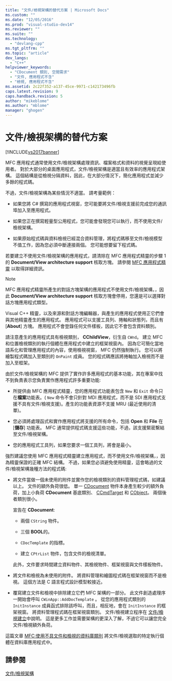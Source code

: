 ```yaml
---
title: "文件/檢視架構的替代方案 | Microsoft Docs"
ms.custom: ""
ms.date: "12/05/2016"
ms.prod: "visual-studio-dev14"
ms.reviewer: ""
ms.suite: ""
ms.technology: 
  - "devlang-cpp"
ms.tgt_pltfrm: ""
ms.topic: "article"
dev_langs: 
  - "C++"
helpviewer_keywords: 
  - "CDocument 類別, 空間需求"
  - "文件, 應用程式不含"
  - "檢視, 應用程式不含"
ms.assetid: 2c22f352-a137-45ce-9971-c142173496fb
caps.latest.revision: 9
caps.handback.revision: 5
author: "mikeblome"
ms.author: "mblome"
manager: "ghogen"
---
```

# 文件/檢視架構的替代方案
[!INCLUDE[vs2017banner](../assembler/inline/includes/vs2017banner.md)]

MFC 應用程式通常使用文件\/檢視架構處理資訊、檔案格式和資料的視覺呈現給使用者。  對於大部分的桌面應用程式，文件\/檢視架構是適當且有效率的應用程式架構。  這個結構是從檢視分隔資料，因此，在大部分情況下，簡化應用程式並減少多餘的程式碼。  
  
 不過，文件\/檢視架構為某些情況不適當。  請考量範例：  
  
-   如果您將 C\# 撰寫的應用程式視窗，您可能要將文件\/檢視支援前完成您的通訊埠加入至應用程式。  
  
-   如果您正在撰寫輕量型公用程式，您可能會發現您可以執行，而不使用文件\/檢視架構。  
  
-   如果原始程式碼與資料檢視已經混合資料管理，將程式碼移至文件\/檢視模型不值工作，因為您必須中斷連接兩個。  您可能想要留下程式碼。  
  
 若要建立不使用文件\/檢視架構的應用程式，請清除在 MFC 應用程式精靈的步驟 1 的 **Document\/View architecture support** 核取方塊。  請參閱 [MFC 應用程式精靈](../mfc/reference/mfc-application-wizard.md) 以取得詳細資訊。  
  
> [!NOTE]
>  MFC 應用程式精靈所產生的對話方塊架構的應用程式不使用文件\/檢視架構，，因此 **Document\/View architecture support** 核取方塊會停用，您還是可以選擇對話方塊應用程式類型。  
  
 Visual C\+\+ 精靈，以及來源和對話方塊編輯器，與產生的應用程式使用正它們會與其他精靈產生的應用程式。  應用程式可以支援工具列、捲軸和狀態列，而且有 \[**About**\] 方塊。  應用程式不會登錄任何文件樣板，因此它不會包含資料類別。  
  
 請注意產生的應用程式具有檢視類別， **CChildView**，衍生自 `CWnd`。  建立 MFC 和位置檢視類別的執行個體在應用程式中建立的框架視窗內。  因為它可簡化當地語系化和管理應用程式的內容，使用檢視視窗， MFC 仍然強制執行。  您可以將繪製程式碼加入至類別的 `OnPaint` 成員。  您的程式碼應該將捲軸加入檢視而不是加入至框架。  
  
 由於文件\/檢視架構的 MFC 提供了實作許多應用程式的基本功能，其在專案中找不到負責表示您負責實作應用程式許多重要功能:  
  
-   所提供由 MFC 應用程式精靈，您的應用程式功能表包含 `New` 和 `Exit` 命令只在**檔案**功能表。\( `New` 命令不會只針對 MDI 應用程式，而不是 SDI 應用程式支援不具有文件\/檢視支援\)。產生的功能表資源不支援 MRU \(最近使用的清單\)。  
  
-   您必須將處理函式和實作應用程式將支援的所有命令，包括 **Open** 和 **File** 在 \[**儲存**\] 功能表。  MFC 通常提供程式碼支援這些功能，不過，該支援緊密繫結至文件\/檢視架構。  
  
-   您的應用程式工具列，如果您要求一個工具列，將會是最小。  
  
 強烈建議您使用 MFC 應用程式精靈建立應用程式，而不使用文件\/檢視架構，，因為精靈保證的正確 MFC 結構。  不過，如果您必須避免使用精靈，這會略過的文件\/檢視架構幾種方法的程式碼:  
  
-   將文件當做一個未使用的附件並實作您的檢視類別的資料管理程式碼，如建議以上。  文件的額外負荷很低。  單一 [CDocument](../mfc/reference/cdocument-class.md) 物件本身產生較少的額外負荷，加上小負荷 **CDocument** 基底類別、 [CCmdTarget](../mfc/reference/ccmdtarget-class.md) 和 [CObject](../mfc/reference/cobject-class.md)。  兩個後者類別很小。  
  
     宣告在 **CDocument**:  
  
    -   兩個 `CString` 物件。  
  
    -   三個 **BOOL**的。  
  
    -   `CDocTemplate` 的指標。  
  
    -   建立 `CPtrList` 物件，包含文件的檢視清單。  
  
     此外，文件要求時間建立資料物件、其檢視物件、框架視窗與文件樣板物件。  
  
-   將文件和檢視為未使用的附件。  將資料管理和繪圖程式碼在框架視窗而不是檢視。  這個方法是 C 語言程式設計模型較接近。  
  
-   覆寫建立文件和檢視中排除建立它們 MFC 架構的一部分。  此文件創造處理序一開始會呼叫 `CWinApp::AddDocTemplate` 。  從您的應用程式類別的 `InitInstance` 成員函式排除該呼叫，而且，相反地，會在 `InitInstance` 的框架視窗。  將資料管理程式碼在框架視窗類別。  文件\/檢視建立程序在 [文件\/檢視建立](../mfc/document-view-creation.md)中說明。  這是更多工作並需要架構的更深入了解，不過它可以讓您完全文件\/檢視額外負荷。  
  
 這篇文章 [MFC:使用不具文件和檢視的資料庫類別](../data/mfc-using-database-classes-without-documents-and-views.md) 將文件\/檢視選取的特定執行個體在資料庫應用程式中。  
  
## 請參閱  
 [文件\/檢視架構](../mfc/document-view-architecture.md)
